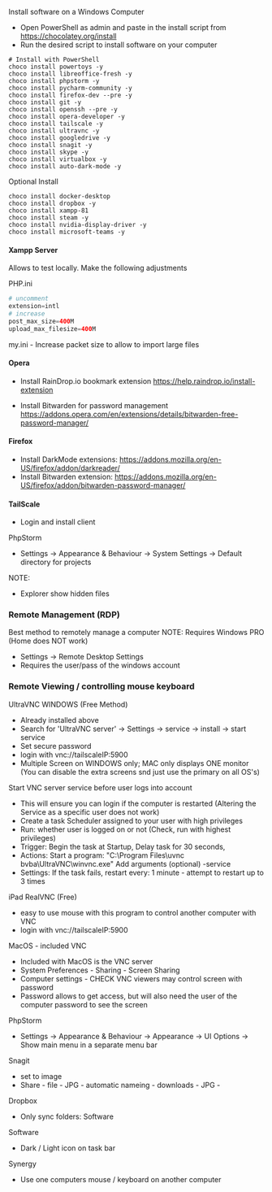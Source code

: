 Install software on a Windows Computer
- Open PowerShell as admin and paste in the install script from  https://chocolatey.org/install
- Run the desired script to install software on your computer
```shell
# Install with PowerShell
choco install powertoys -y
choco install libreoffice-fresh -y
choco install phpstorm -y
choco install pycharm-community -y
choco install firefox-dev --pre -y
choco install git -y
choco install openssh --pre -y
choco install opera-developer -y
choco install tailscale -y
choco install ultravnc -y
choco install googledrive -y
choco install snagit -y
choco install skype -y
choco install virtualbox -y
choco install auto-dark-mode -y
```

Optional Install
```shell
choco install docker-desktop
choco install dropbox -y
choco install xampp-81
choco install steam -y
choco install nvidia-display-driver -y
choco install microsoft-teams -y
```

#### Xampp Server
Allows to test locally.
Make the following adjustments

PHP.ini
```php
# uncomment
extension=intl
# increase
post_max_size=400M
upload_max_filesize=400M
```

my.ini - Increase packet size to allow to import large files


#### Opera
- Install RainDrop.io bookmark extension
  https://help.raindrop.io/install-extension

- Install Bitwarden for password management
  https://addons.opera.com/en/extensions/details/bitwarden-free-password-manager/

#### Firefox
- Install DarkMode extensions:
  https://addons.mozilla.org/en-US/firefox/addon/darkreader/
- Install Bitwarden extension:
  https://addons.mozilla.org/en-US/firefox/addon/bitwarden-password-manager/

#### TailScale
- Login and install client

PhpStorm
- Settings -> Appearance & Behaviour -> System Settings -> Default directory for projects

NOTE:
- Explorer show hidden files

### Remote Management (RDP) 
Best method to remotely manage a computer
NOTE: Requires Windows PRO (Home does NOT work)
- Settings -> Remote Desktop Settings
- Requires the user/pass of the windows account

### Remote Viewing / controlling mouse keyboard 
UltraVNC WINDOWS (Free Method)
- Already installed above
- Search for 'UltraVNC server' -> Settings -> service -> install -> start service
- Set secure password
- login with vnc://tailscaleIP:5900
- Multiple Screen on WINDOWS only; MAC only displays ONE monitor (You can disable the extra screens snd just use the primary on all OS's)

Start VNC server service before user logs into account
- This will ensure you can login if the computer is restarted (Altering the Service as a specific user does not work)
- Create a task Scheduler assigned to your user with high privileges
- Run: whether user is logged on or not (Check, run with highest privileges)
- Trigger: Begin the task at Startup, Delay task for 30 seconds,
- Actions: Start a program: "C:\Program Files\uvnc bvba\UltraVNC\winvnc.exe" Add arguments (optional) -service
- Settings: If the task fails, restart every: 1 minute - attempt to restart up to 3 times

iPad RealVNC (Free)
- easy to use mouse with this program to control another computer with VNC
- login with vnc://tailscaleIP:5900

MacOS - included VNC
- Included with MacOS is the VNC server
- System Preferences - Sharing - Screen Sharing
- Computer settings - CHECK VNC viewers may control screen with password
- Password allows to get access, but will also need the user of the computer password to see the screen

PhpStorm
- Settings -> Appearance & Behaviour -> Appearance -> UI Options -> Show main menu in a separate menu bar

Snagit
- set to image
- Share - file - JPG - automatic nameing - downloads - JPG -

Dropbox
- Only sync folders: Software

Software
- Dark / Light icon on task bar

Synergy
- Use one computers mouse / keyboard on another computer
